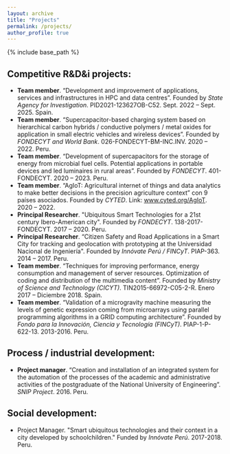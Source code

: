 ```yaml
---
layout: archive
title: "Projects"
permalink: /projects/
author_profile: true
---
```


{% include base_path %}

## Competitive R&D&i projects:
- **Team member**. “Development and improvement of applications, services and infrastructures in HPC and data centres”. Founded by _State Agency for Investigation_. PID2021-123627OB-C52. Sept. 2022 – Sept. 2025. Spain.
- **Team member**. “Supercapacitor-based charging system based on hierarchical carbon hybrids / conductive polymers / metal oxides for application in small electric vehicles and wireless devices”. Founded by _FONDECYT and World Bank_. 026-FONDECYT-BM-INC.INV. 2020 – 2022. Peru. 
- **Team member**. “Development of supercapacitors for the storage of energy from microbial fuel cells. Potential applications in portable devices and led luminaires in rural areas”. Founded by _FONDECYT_. 401-FONDECYT. 2020 – 2023. Peru. 
- **Team member**. “AgIoT: Agricultural internet of things and data analytics to make better decisions in the precision agriculture context” con 9 países asociados. Founded by _CYTED_. Link: www.cyted.org/AgIoT. 2020 – 2022. 
- **Principal Researcher**. "Ubiquitous Smart Technologies for a 21st century Ibero-American city". Founded by _FONDECYT_. 138-2017-FONDECYT. 2017 – 2020. Peru.
- **Principal Researcher**. “Citizen Safety and Road Applications in a Smart City for tracking and geolocation with prototyping at the Universidad Nacional de Ingeniería". Founded by _Innóvate Perú / FINCyT_. PIAP-363. 2014 – 2017. Peru.
- **Team member**. “Techniques for improving performance, energy consumption and management of server resources. Optimization of coding and distribution of the multimedia content”. Founded by _Ministry of Science and Technology (CICYT)_. TIN2015-66972-C05-2-R. Enero 2017 – Diciembre 2018. Spain.
- **Team member**. “Validation of a microgravity machine measuring the levels of genetic expression coming from microarrays using parallel programming algorithms in a GRID computing architecture”. Founded by _Fondo para la Innovación, Ciencia y Tecnología (FINCyT)_. PIAP-1-P-622-13. 2013-2016. Peru.

## Process / industrial development:
- **Project manager**. “Creation and installation of an integrated system for the automation of the processes of the academic and administrative activities of the postgraduate of the National University of Engineering”. _SNIP Project_. 2016. Peru.

## Social development:
- Project Manager. "Smart ubiquitous technologies and their context in a city developed by schoolchildren." Funded by _Innóvate Perú_. 2017-2018. Peru.